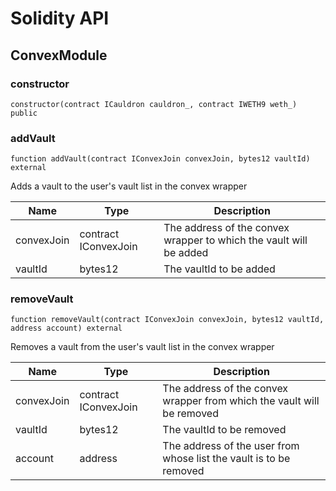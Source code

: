# Solidity API

## ConvexModule

### constructor

```solidity
constructor(contract ICauldron cauldron_, contract IWETH9 weth_) public
```

### addVault

```solidity
function addVault(contract IConvexJoin convexJoin, bytes12 vaultId) external
```

Adds a vault to the user's vault list in the convex wrapper

| Name | Type | Description |
| ---- | ---- | ----------- |
| convexJoin | contract IConvexJoin | The address of the convex wrapper to which the vault will be added |
| vaultId | bytes12 | The vaultId to be added |

### removeVault

```solidity
function removeVault(contract IConvexJoin convexJoin, bytes12 vaultId, address account) external
```

Removes a vault from the user's vault list in the convex wrapper

| Name | Type | Description |
| ---- | ---- | ----------- |
| convexJoin | contract IConvexJoin | The address of the convex wrapper from which the vault will be removed |
| vaultId | bytes12 | The vaultId to be removed |
| account | address | The address of the user from whose list the vault is to be removed |

